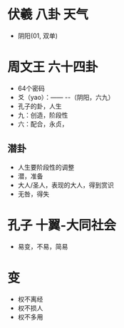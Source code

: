 # 伏羲 八卦 天气

- 阴阳(01, 双单)

# 周文王 六十四卦

- 64个密码
- 爻（yao）：—— --（阴阳，六九）
- 孔子的卦，人生
- 九：创造，阶段性
- 六：配合，永贞，

## 潜卦

- 人生要阶段性的调整
- 潜，准备
- 大人/圣人，表现的大人，得到赏识
- 无咎，得失

# 孔子 十翼-大同社会

- 易变，不易，简易

# 变 

- 权不离经
- 权不损人
- 权不多用

